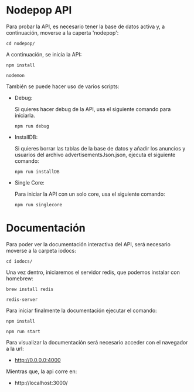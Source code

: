 # Nodepop API

Para probar la API, es necesario tener la base de datos activa y, a continuación, moverse a la caperta 'nodepop':

```cd nodepop/```

A continuación, se inicia la API:

```npm install```

```nodemon```

También se puede hacer uso de varios scripts:

* Debug:

    Si quieres hacer debug de la API, usa el siguiente comando para iniciarla.

    ```npm run debug```

* InstallDB:

    Si quieres borrar las tablas de la base de datos y añadir los anuncios y usuarios del archivo advertisementsJson.json, ejecuta el siguiente comando:

    ```npm run installDB```

* Single Core:

    Para iniciar la API con un solo core, usa el siguiente comando:

    ```npm run singlecore```

# Documentación

Para poder ver la documentación interactiva del API, será necesario moverse a la carpeta iodocs:

```cd iodocs/```

Una vez dentro, iniciaremos el servidor redis, que podemos instalar con homebrew:

```brew install redis```

```redis-server```

Para iniciar finalmente la documentación ejecutar el comando:

```npm install```

```npm run start```

Para visualizar la documentación será necesario acceder con el navegador a la url:

* http://0.0.0.0:4000

Mientras que, la api corre en:

* http://localhost:3000/


